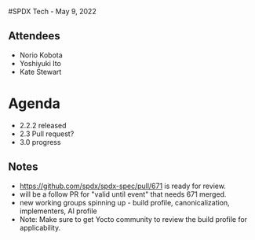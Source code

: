 #SPDX Tech - May 9, 2022

## Attendees
- Norio Kobota
- Yoshiyuki Ito
- Kate Stewart

# Agenda
- 2.2.2 released
- 2.3 Pull request?
- 3.0 progress

## Notes
- https://github.com/spdx/spdx-spec/pull/671 is ready for review.    
- will be a follow PR for "valid until event"  that needs 671 merged. 
- new working groups spinning up - build profile, canonicalization, implementers, AI profile
- Note:  Make sure to get Yocto community to review the build profile for applicability.
